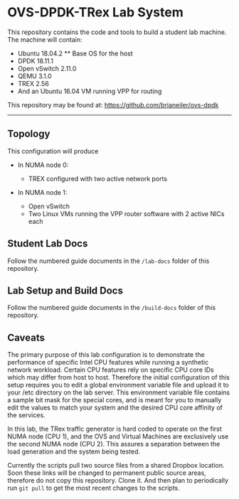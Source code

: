 # OVS-DPDK-TRex Lab System

This repository contains the code and tools to build a student lab machine. The machine will contain:
 - Ubuntu 18.04.2 ** Base OS for the host
 - DPDK 18.11.1
 - Open vSwitch 2.11.0
 - QEMU 3.1.0
 - TREX 2.56
 - And an Ubuntu 16.04 VM running VPP for routing

This repository may be found at: https://github.com/brianeiler/ovs-dpdk

---------------------


## Topology 
This configuration will produce
 - In NUMA node 0:
   - TREX configured with two active network ports

 - In NUMA node 1:
   - Open vSwitch
   - Two Linux VMs running the VPP router software with 2 active NICs each
   




## Student Lab Docs
Follow the numbered guide documents in the `/lab-docs` folder of this repository.




## Lab Setup and Build Docs
Follow the numbered guide documents in the `/build-docs` folder of this repository.





## Caveats
The primary purpose of this lab configuration is to demonstrate the performance of specific Intel CPU features while running a synthetic network workload. Certain CPU features rely on specific CPU core IDs which may differ from host to host. Therefore the initial configuration of this setup requires you to edit a global environment variable file and upload it to your /etc directory on the lab server. This environment variable file contains a sample bit mask for the special cores, and is meant for you to manually edit the values to match your system and the desired CPU core affinity of the services.

In this lab, the TRex traffic generator is hard coded to operate on the first NUMA node (CPU 1), and the OVS and Virtual Machines are exclusively use the second NUMA node (CPU 2). This assures a separation between the load generation and the system being tested.

Currently the scripts pull two source files from a shared Dropbox location. Soon these links will be changed to permanent public source areas, therefore do not copy this repository. Clone it. And then plan to periodically run `git pull` to get the most recent changes to the scripts.


